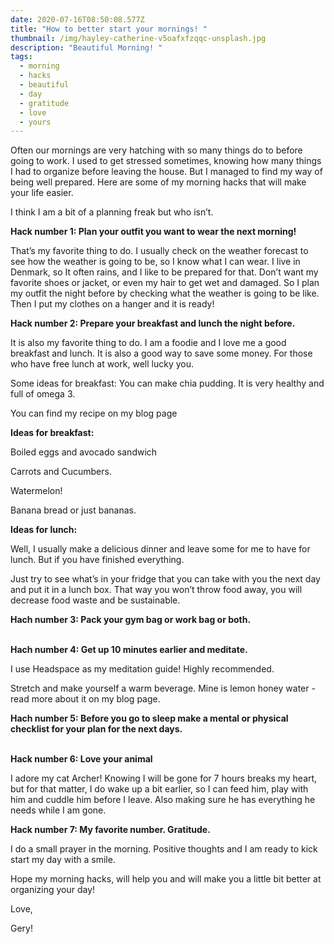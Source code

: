 ```yaml
---
date: 2020-07-16T08:50:08.577Z
title: "How to better start your mornings! "
thumbnail: /img/hayley-catherine-v5oafxfzqqc-unsplash.jpg
description: "Beautiful Morning! "
tags:
  - morning
  - hacks
  - beautiful
  - day
  - gratitude
  - love
  - yours
---
```

Often our mornings are very hatching with so many things do to before going to work. I used to get stressed sometimes, knowing how many things I had to organize before leaving the house. But I managed to find my way of being well prepared. Here are some of my morning hacks that will make your life easier.

I think I am a bit of a planning freak but who isn’t.

**Hack number 1: Plan your outfit you want to wear the next morning!**

That’s my favorite thing to do. I usually check on the weather forecast to see how the weather is going to be, so I know what I can wear. I live in Denmark, so It often rains, and I like to be prepared for that. Don’t want my favorite shoes or jacket, or even my hair to get wet and damaged. So I plan my outfit the night before by checking what the weather is going to be like. Then I put my clothes on a hanger and it is ready!

**Hack number 2: Prepare your breakfast and lunch the night before.**

It is also my favorite thing to do. I am a foodie and I love me a good breakfast and lunch. It is also a good way to save some money. For those who have free lunch at work, well lucky you.

Some ideas for breakfast: You can make chia pudding. It is very healthy and full of omega 3.

You can find my recipe on my blog page

**Ideas for breakfast:**

Boiled eggs and avocado sandwich

Carrots and Cucumbers.

Watermelon!

Banana bread or just bananas.

**Ideas for lunch:**

Well, I usually make a delicious dinner and leave some for me to have for lunch. But if you have finished everything.

Just try to see what’s in your fridge that you can take with you the next day and put it in a lunch box. That way you won’t throw food away, you will decrease food waste and be sustainable.

**Hach number 3: Pack your gym bag  or work bag or both.**

**\
Hach number 4: Get up 10 minutes earlier and meditate.**

I use Headspace as my meditation guide! Highly recommended.

Stretch and make yourself a warm beverage. Mine is lemon honey water - read more about it on my blog page.

**Hach number 5: Before you go to sleep make a mental or physical checklist for your plan for the next days.**

**\
Hack number 6: Love your animal**

I adore my cat Archer! Knowing I will be gone for 7 hours breaks my heart, but for that matter, I do wake up a bit earlier, so I can feed him, play with him and cuddle him before I leave. Also making sure he has everything he needs while I am gone.

**Hack number 7: My favorite number. Gratitude.**

I do a small prayer in the morning. Positive thoughts and I am ready to kick start my day with a smile.

Hope my morning hacks, will help you and will make you a little bit better at organizing your day!

Love,

Gery!